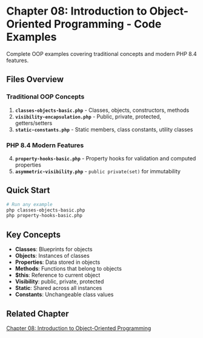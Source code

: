 # Chapter 08: Introduction to Object-Oriented Programming - Code Examples

Complete OOP examples covering traditional concepts and modern PHP 8.4 features.

## Files Overview

### Traditional OOP Concepts

1. **`classes-objects-basic.php`** - Classes, objects, constructors, methods
2. **`visibility-encapsulation.php`** - Public, private, protected, getters/setters
3. **`static-constants.php`** - Static members, class constants, utility classes

### PHP 8.4 Modern Features

4. **`property-hooks-basic.php`** - Property hooks for validation and computed properties
5. **`asymmetric-visibility.php`** - `public private(set)` for immutability

## Quick Start

```bash
# Run any example
php classes-objects-basic.php
php property-hooks-basic.php
```

## Key Concepts

- **Classes**: Blueprints for objects
- **Objects**: Instances of classes
- **Properties**: Data stored in objects
- **Methods**: Functions that belong to objects
- **$this**: Reference to current object
- **Visibility**: public, private, protected
- **Static**: Shared across all instances
- **Constants**: Unchangeable class values

## Related Chapter

[Chapter 08: Introduction to Object-Oriented Programming](../../chapters/08-introduction-to-object-oriented-programming.md)
